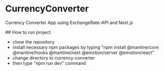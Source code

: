 # CurrencyConverter
Currency Converter App using ExchangeRate-API and Next.js

## How to run project
- clone the repository
- install necessary npm packages by typing "npm install @mantine/core @mantine/hooks @mantine/next @emotion/server @emotion/react"
- change directory to currency-converter
- then type "npm run dev" command
